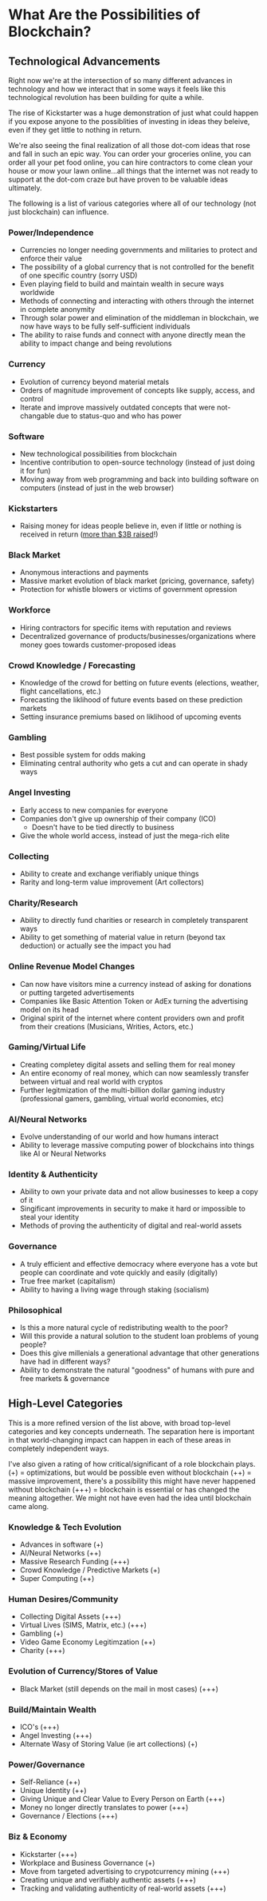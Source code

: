 # What Are the Possibilities of Blockchain?

## Technological Advancements
Right now we're at the intersection of so many different advances in technology and how we interact that in some ways it feels like this technological revolution has been building for quite a while.

The rise of Kickstarter was a huge demonstration of just what could happen if you expose anyone to the possiblities of investing in ideas they beleive, even if they get little to nothing in return.

We're also seeing the final realization of all those dot-com ideas that rose and fall in such an epic way.  You can order your groceries online, you can order all your pet food online, you can hire contractors to come clean your house or mow your lawn online...all things that the internet was not ready to support at the dot-com craze but have proven to be valuable ideas ultimately.

The following is a list of various categories where all of our technology (not just blockchain) can influence.

### Power/Independence
* Currencies no longer needing governments and militaries to protect and enforce their value
* The possibility of a global currency that is not controlled for the benefit of one specific country (sorry USD)
* Even playing field to build and maintain wealth in secure ways worldwide
* Methods of connecting and interacting with others through the internet in complete anonymity
* Through solar power and elimination of the middleman in blockchain, we now have ways to be fully self-sufficient individuals
* The ability to raise funds and connect with anyone directly mean the ability to impact change and being revolutions

### Currency
* Evolution of currency beyond material metals
* Orders of magnitude improvement of concepts like supply, access, and control
* Iterate and improve massively outdated concepts that were not-changable due to status-quo and who has power

### Software
* New technological possibilities from blockchain
* Incentive contribution to open-source technology (instead of just doing it for fun)
* Moving away from web programming and back into building software on computers (instead of just in the web browser)

### Kickstarters
* Raising money for ideas people believe in, even if little or nothing is received in return ([more than $3B raised](https://www.kickstarter.com/help/stats)!)

### Black Market
* Anonymous interactions and payments
* Massive market evolution of black market (pricing, governance, safety)
* Protection for whistle blowers or victims of government opression

### Workforce
* Hiring contractors for specific items with reputation and reviews
* Decentralized governance of products/businesses/organizations where money goes towards customer-proposed ideas

### Crowd Knowledge / Forecasting
* Knowledge of the crowd for betting on future events (elections, weather, flight cancellations, etc.)
* Forecasting the liklihood of future events based on these prediction markets
* Setting insurance premiums based on liklihood of upcoming events

### Gambling
* Best possible system for odds making
* Eliminating central authority who gets a cut and can operate in shady ways

### Angel Investing
* Early access to new companies for everyone
* Companies don't give up ownership of their company (ICO)
  * Doesn't have to be tied directly to business
* Give the whole world access, instead of just the mega-rich elite

### Collecting
* Ability to create and exchange verifiably unique things
* Rarity and long-term value improvement (Art collectors)

### Charity/Research
* Ability to directly fund charities or research in completely transparent ways
* Ability to get something of material value in return (beyond tax deduction) or actually see the impact you had

### Online Revenue Model Changes
* Can now have visitors mine a currency instead of asking for donations or putting targeted advertisements
* Companies like Basic Attention Token or AdEx turning the advertising model on its head
* Original spirit of the internet where content providers own and profit from their creations (Musicians, Writies, Actors, etc.)

### Gaming/Virtual Life
* Creating completey digital assets and selling them for real money
* An entire economy of real money, which can now seamlessly transfer between virtual and real world with cryptos
* Further legitmization of the multi-billion dollar gaming industry (professional gamers, gambling, virtual world economies, etc)

### AI/Neural Networks
* Evolve understanding of our world and how humans interact
* Ability to leverage massive computing power of blockchains into things like AI or Neural Networks

### Identity & Authenticity
* Ability to own your private data and not allow businesses to keep a copy of it
* Singificant improvements in security to make it hard or impossible to steal your identity
* Methods of proving the authenticity of digital and real-world assets

### Governance
* A truly efficient and effective democracy where everyone has a vote but people can coordinate and vote quickly and easily (digitally)
* True free market (capitalism)
* Ability to having a living wage through staking (socialism)

### Philosophical
* Is this a more natural cycle of redistributing wealth to the poor?
* Will this provide a natural solution to the student loan problems of young people?
* Does this give millenials a generational advantage that other generations have had in different ways?
* Ability to demonstrate the natural "goodness" of humans with pure and free markets & governance

## High-Level Categories
This is a more refined version of the list above, with broad top-level categories and key concepts underneath.  The separation here is important in that world-changing impact can happen in each of these areas in completely independent ways.

I've also given a rating of how critical/significant of a role blockchain plays.
(+) = optimizations, but would be possible even without blockchain
(++) = massive improvement, there's a possibility this might have never happened without blockchain
(+++) = blockchain is essential or has changed the meaning altogether.  We might not have even had the idea until blockchain came along.

### Knowledge & Tech Evolution
* Advances in software (+)
* AI/Neural Networks (++)
* Massive Research Funding (+++)
* Crowd Knowledge / Predictive Markets (+)
* Super Computing (++)

### Human Desires/Community
* Collecting Digital Assets (+++)
* Virtual Lives (SIMS, Matrix, etc.) (+++)
* Gambling (+)
* Video Game Economy Legitimzation (++)
* Charity (+++)

### Evolution of Currency/Stores of Value
* Black Market (still depends on the mail in most cases) (+++)

### Build/Maintain Wealth
* ICO's (+++)
* Angel Investing (+++)
* Alternate Wasy of Storing Value (ie art collections) (+)

### Power/Governance
* Self-Reliance (++)
* Unique Identity (++)
* Giving Unique and Clear Value to Every Person on Earth (+++)
* Money no longer directly translates to power (+++)
* Governance / Elections (+++)

### Biz & Economy
* Kickstarter (+++)
* Workplace and Business Governance (+)
* Move from targeted advertising to crypotcurrency mining (+++)
* Creating unique and verifiably authentic assets (+++)
* Tracking and validating authenticity of real-world assets (+++)
